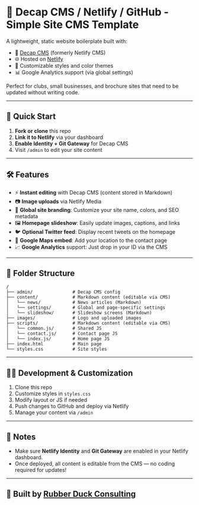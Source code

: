 # 🦆 Decap CMS / Netlify / GitHub - Simple Site CMS Template

A lightweight, static website boilerplate built with:
- 📰 [Decap CMS](https://decapcms.org/) (formerly Netlify CMS)
- 🌐 Hosted on [Netlify](https://www.netlify.com/)
- 🎨 Customizable styles and color themes
- 📊 Google Analytics support (via global settings)

Perfect for clubs, small businesses, and brochure sites that need to be updated without writing code.

---

## 🚀 Quick Start

1. **Fork or clone** this repo
2. **Link it to Netlify** via your dashboard
3. **Enable Identity + Git Gateway** for Decap CMS
4. Visit `/admin` to edit your site content

---

## 🛠 Features

- ⚡ **Instant editing** with Decap CMS (content stored in Markdown)
- 📷 **Image uploads** via Netlify Media
- 🎨 **Global site branding**: Customize your site name, colors, and SEO metadata
- 🖼 **Homepage slideshow**: Easily update images, captions, and links
- 🐦 **Optional Twitter feed**: Display recent tweets on the homepage
- 📍 **Google Maps embed**: Add your location to the contact page
- 📈 **Google Analytics** support: Just drop in your ID via the CMS

---

## 🧰 Folder Structure

```
/
├── admin/               # Decap CMS config
├── content/             # Markdown content (editable via CMS)
│   └── news/            # News articles (Markdown)
│   └── settings/        # Global and page-specific settings
│   └── slideshow/       # Slideshow screens (Markdown)
├── images/              # Logo and uploaded images
├── scripts/             # Markdown content (editable via CMS)
│   └── common.js/       # Shared JS
│   └── contact.js/      # Contact page JS
│   └── index.js/        # Home page JS
├── index.html           # Main page
└── styles.css           # Site styles
```

---

## 🧑‍💻 Development & Customization

1. Clone this repo
2. Customize styles in `styles.css`
3. Modify layout or JS if needed
4. Push changes to GitHub and deploy via Netlify
5. Manage your content via `/admin`

---

## 🧠 Notes

- Make sure **Netlify Identity** and **Git Gateway** are enabled in your Netlify dashboard.
- Once deployed, all content is editable from the CMS — no coding required for updates!

---

## 🐤 Built by [Rubber Duck Consulting](https://rubberduckconsulting.co.uk)